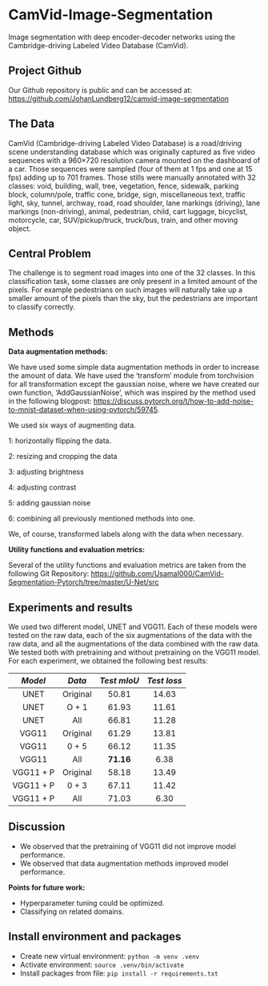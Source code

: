 # CamVid-Image-Segmentation
Image segmentation with deep encoder-decoder networks using the Cambridge-driving Labeled Video Database (CamVid). 

## Project Github

Our Github repository is public and can be accessed at: https://github.com/JohanLundberg12/camvid-image-segmentation


## The Data

CamVid (Cambridge-driving Labeled Video Database) is a road/driving scene understanding database which was originally captured as five video sequences with a 960×720 resolution camera mounted on the dashboard of a car. Those sequences were sampled (four of them at 1 fps and one at 15 fps) adding up to 701 frames. Those stills were manually annotated with 32 classes: void, building, wall, tree, vegetation, fence, sidewalk, parking block, column/pole, traffic cone, bridge, sign, miscellaneous text, traffic light, sky, tunnel, archway, road, road shoulder, lane markings (driving), lane markings (non-driving), animal, pedestrian, child, cart luggage, bicyclist, motorcycle, car, SUV/pickup/truck, truck/bus, train, and other moving object. 

## Central Problem

The challenge is to segment road images into one of the 32 classes. In this classification task, some classes are only present in a limited amount of the pixels. For example pedestrians on such images will naturally take up a smaller amount of the pixels than the sky, but the pedestrians are important to classify correctly.

## Methods

**Data augmentation methods:**

We have used some simple data augmentation methods in order to increase the amount of data.  We have used the ‘transform’ module from torchvision for all transformation except the gaussian noise, where we have created our own function, ‘AddGaussianNoise’, which was inspired by the method used in the following blogpost: 
https://discuss.pytorch.org/t/how-to-add-noise-to-mnist-dataset-when-using-pytorch/59745.

We used six ways of augmenting data. 

1: horizontally flipping the data.

2: resizing and cropping the data

3: adjusting brightness

4: adjusting contrast

5: adding gaussian noise

6: combining all previously mentioned methods into one. 

We, of course, transformed labels along with the data when necessary.

**Utility functions and evaluation metrics:** 

Several of the utility functions and evaluation metrics are taken from the following Git Repository: https://github.com/UsamaI000/CamVid-Segmentation-Pytorch/tree/master/U-Net/src 

## Experiments and results

We used two different model, UNET and VGG11. Each of these models were tested on the raw data, each of the six augmentations of the data with the raw data, and all the augmentations of the data combined with the raw data. We tested both with pretraining and without pretraining on the VGG11 model.
For each experiment, we obtained the following best results:

| *Model* 	| *Data* 	| *Test mIoU* 	| *Test loss* 	|
|:---------:	|:--------:	|:-------------:	|:-------------:	|
|    UNET   	| Original 	|      50.81         	|   14.63            	|
|    UNET   	|   O + 1  	|     61.93     	|     11.61     	|
|    UNET   	|    All   	|     66.81     	|      11.28         	|
|   VGG11   	| Original 	|     61.29      	|      13.81            	|
|   VGG11   	|   0 + 5  	|     66.12          	|       11.35        	|
|   VGG11   	|    All   	|     **71.16**            	|       6.38        	|
| VGG11 + P 	| Original 	|     58.18          	|      13.49         	|
| VGG11 + P 	|   0 + 3  	|     67.11          	|      11.42         	|
| VGG11 + P 	|    All   	|     71.03           	|      6.30         	|

## Discussion

- We observed that the pretraining of VGG11 did not improve model performance.
- We observed that data augmentation methods improved model performance.

**Points for future work:**

- Hyperparameter tuning could be optimized. 
- Classifying on related domains. 


## Install environment and packages

- Create new virtual environment: `python -m venv .venv`
- Activate environment: `source .venv/bin/activate`
- Install packages from file: `pip install -r requirements.txt`

